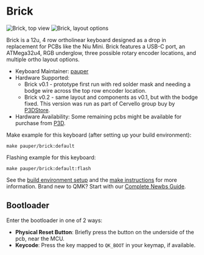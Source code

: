 # Brick

![Brick, top view](https://i.imgur.com/BLJ6Tum.jpg)
![Brick, layout options](https://i.imgur.com/JhsWzY7.png)

Brick is a 12u, 4 row ortholinear keyboard designed as a drop in replacement for PCBs like the Niu Mini. Brick features a USB-C port, an ATMega32u4, RGB underglow, three possible rotary encoder locations, and multiple ortho layout options.

* Keyboard Maintainer: [pauper](https://github.com/pauperboards)
* Hardware Supported:
    * Brick v0.1 - prototype first run with red solder mask and needing a bodge wire across the top row encoder location.
    * Brick v0.2 - same layout and components as v0.1, but with the bodge fixed. This version was run as part of Cervello group buy by [P3DStore](http://p3dstore.com).
* Hardware Availability: Some remaining pcbs might be available for purchase from [P3D](http://p3dstore.com/collections/pcbs/products/cervello-pcb-only-group-buy).

Make example for this keyboard (after setting up your build environment):

    make pauper/brick:default

Flashing example for this keyboard:
    
    make pauper/brick:default:flash

See the [build environment setup](https://docs.qmk.fm/#/getting_started_build_tools) and the [make instructions](https://docs.qmk.fm/#/getting_started_make_guide) for more information. Brand new to QMK? Start with our [Complete Newbs Guide](https://docs.qmk.fm/#/newbs).

## Bootloader
Enter the bootloader in one of 2 ways:

* **Physical Reset Button**: Briefly press the button on the underside of the pcb, near the MCU.
* **Keycode**: Press the key mapped to `QK_BOOT` in your keymap, if available.
